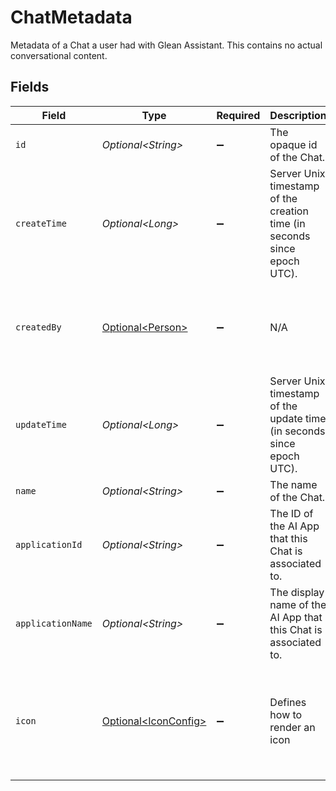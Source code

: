 # ChatMetadata

Metadata of a Chat a user had with Glean Assistant. This contains no actual conversational content.


## Fields

| Field                                                                             | Type                                                                              | Required                                                                          | Description                                                                       | Example                                                                           |
| --------------------------------------------------------------------------------- | --------------------------------------------------------------------------------- | --------------------------------------------------------------------------------- | --------------------------------------------------------------------------------- | --------------------------------------------------------------------------------- |
| `id`                                                                              | *Optional\<String>*                                                               | :heavy_minus_sign:                                                                | The opaque id of the Chat.                                                        |                                                                                   |
| `createTime`                                                                      | *Optional\<Long>*                                                                 | :heavy_minus_sign:                                                                | Server Unix timestamp of the creation time (in seconds since epoch UTC).          |                                                                                   |
| `createdBy`                                                                       | [Optional\<Person>](../../models/components/Person.md)                            | :heavy_minus_sign:                                                                | N/A                                                                               | {<br/>"name": "George Clooney",<br/>"obfuscatedId": "abc123"<br/>}                |
| `updateTime`                                                                      | *Optional\<Long>*                                                                 | :heavy_minus_sign:                                                                | Server Unix timestamp of the update time (in seconds since epoch UTC).            |                                                                                   |
| `name`                                                                            | *Optional\<String>*                                                               | :heavy_minus_sign:                                                                | The name of the Chat.                                                             |                                                                                   |
| `applicationId`                                                                   | *Optional\<String>*                                                               | :heavy_minus_sign:                                                                | The ID of the AI App that this Chat is associated to.                             |                                                                                   |
| `applicationName`                                                                 | *Optional\<String>*                                                               | :heavy_minus_sign:                                                                | The display name of the AI App that this Chat is associated to.                   |                                                                                   |
| `icon`                                                                            | [Optional\<IconConfig>](../../models/components/IconConfig.md)                    | :heavy_minus_sign:                                                                | Defines how to render an icon                                                     | {<br/>"color": "#343CED",<br/>"key": "person_icon",<br/>"iconType": "GLYPH",<br/>"name": "user"<br/>} |